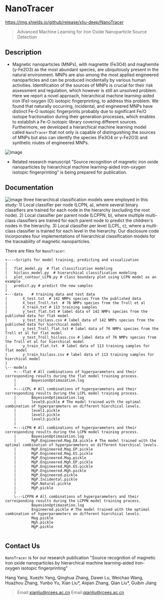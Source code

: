 # NanoTracer
https://img.shields.io/github/release/xliu-deep/NanoTracer


> Advanced Machine Learning for Iron Oxide Nanoparticle Source Detection

## Description
- Magnetic nanoparticles (MNPs), with magnetite (Fe3O4) and maghemite (γ-Fe2O3) as the most abundant species, are ubiquitously present in the natural environment. MNPs are also among the most applied engineered nanoparticles and can be produced incidentally by various human activities. Identification of the sources of MNPs is crucial for their risk assessment and regulation, which however is still an unsolved problem. Here we report a novel approach, hierarchical machine learning-aided iron (Fe)-oxygen (O) isotopic fingerprinting, to address this problem. We found that naturally occurring, incidental, and engineered MNPs have distinct Fe-O isotopic fingerprints probably due to significant Fe/O isotope fractionation during their generation processes, which enables to establish a Fe-O isotopic library covering different sources. Furthermore, we developed a hierarchical machine learning model called `NanoTracer` that not only is capable of distinguishing the sources of MNPs but also can identify the species (Fe3O4 or γ-Fe2O3) and synthetic routes of engineered MNPs. 

![image](https://github.com/xliu-deep/NanoTracer/assets/1555415/d994d230-1193-4360-88a8-25946a99e649)

- Related research manuscript "Source recognition of magnetic iron oxide nanoparticles by hierarchical machine learning-aided iron-oxygen isotopic fingerprinting" is being prepared for publication.
  
## Documentation
![image](https://github.com/xliu-deep/NanoTracer/assets/1555415/ff2db47a-8e04-490f-ab14-45f12f4aad16)
three hierarchical classification models were employed in this study: 1) Local classifier per node (LCPN, a), where several binary classifiers are trained for each node in the hierarchy (excluding the root node). 2) Local classifier per parent node (LCPPN, b), where multiple multi-class classifiers are trained for each parent node to predict the children's nodes in the hierarchy. 3) Local classifier per level (LCPL, c), where a multi-class classifier is trained for each level in the hierarchy. Our disclosure code incorporates four implementations of hierarchical classification models for the traceability of magnetic nanoparticles.


There are files for `NanoTracer`:
```
+---—Scripts for model training, predicting and visualization
|
|   flat_model.py  # flat classification modeling
|   hiclass_model.py  # hierarchical classification modeling
|   plot_contour_LCPN.py # class boundary plot using LCPN model as an example
|   predict.py # predict the new samples
|
+---data    # training data and test data
|       X_test.txt  # 142 NMPs species from the published data
|       X_test_Troll.txt  # 76 NMPs species from the Troll et al
|       X_train.txt # 113 training samples
|       y_test_flat.txt # label data of 142 NMPs species from the published data for flat model
|       y_test_hiclass.csv # label data of 142 NMPs species from the published data for hierchical model
|       y_test_Troll_flat.txt # label data of 76 NMPs species from the Troll et al for flat model
|       y_test_Troll_hiclass.csv # label data of 76 NMPs species from the Troll et al for hierchical model
|       y_train_flat.txt  # label data of 113 training samples for flat model 
|       y_train_hiclass.csv # label data of 113 training samples for hierchical model
|
\---models
    +---flat # All combinations of hyperparameters and their corresponding results during the flat model training process.
    |       BayesionOptimazation.log 
    |
    +---LCPL # All combinations of hyperparameters and their corresponding results during the LCPL model training process.
    |       BayesionOptimazation.log
    |       level0.pickle # The model trained with the optimal combination of hyperparameters on different hierchical levels.
    |       level1.pickle
    |       level2.pickle
    |       level3.pickle
    |
    +---LCPN # All combinations of hyperparameters and their corresponding results during the LCPN model training process.
    |       BayesionOptimazation.log
    |       MgP.Engineered.Mag.EA.pickle # The model trained with the optimal combination of hyperparameters on different hierchical levels.
    |       MgP.Engineered.Mag.EP.pickle
    |       MgP.Engineered.Mag.ES.pickle
    |       MgP.Engineered.Mag.pickle
    |       MgP.Engineered.Mgh.EP.pickle
    |       MgP.Engineered.Mgh.ES.pickle
    |       MgP.Engineered.Mgh.pickle
    |       MgP.Engineered.pickle
    |       MgP.Incidental.pickle
    |       MgP.Natural.pickle
    |       MgP.pickle
    |
    \---LCPPN # All combinations of hyperparameters and their corresponding results during the LCPPN model training process.
            BayesionOptimazation.log
            Engineered.pickle # The model trained with the optimal combination of hyperparameters on different hierchical levels.
            Mag.pickle
            Mgh.pickle
            MgP.pickle
            
```

## Contact Us
`NanoTracer` is for our research publication "Source recognition of magnetic iron oxide nanoparticles by hierarchical machine learning-aided iron-oxygen isotopic fingerprinting"  

 Hang Yang, Xuezhi Yang, Qinghua Zhang, Dawei Lu, Weichao Wang, Huazhou Zhang, Yunbo Yu, Xian Liu*, Aiqian Zhang, Qian Liu*, Guibin Jiang

>Email:xianliu@rcees.ac.cn
>Email:qianliu@rcees.ac.cn

